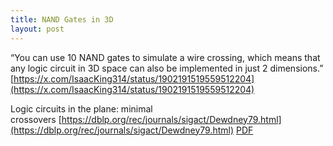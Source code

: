 ```yaml
---
title: NAND Gates in 3D
layout: post
---
```


“You can use 10 NAND gates to simulate a wire crossing, which means that any logic circuit in 3D space can also be implemented in just 2 dimensions.” [https://x.com/IsaacKing314/status/1902191519559512204](https://x.com/IsaacKing314/status/1902191519559512204)

Logic circuits in the plane: minimal crossovers [https://dblp.org/rec/journals/sigact/Dewdney79.html](https://dblp.org/rec/journals/sigact/Dewdney79.html)
[PDF](https://dl.acm.org/doi/pdf/10.1145/1113654.1113655)
